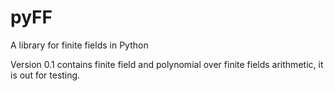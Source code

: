 # pyFF
A library for finite fields in Python

Version 0.1 contains finite field and polynomial over finite fields arithmetic, it is out for testing.
